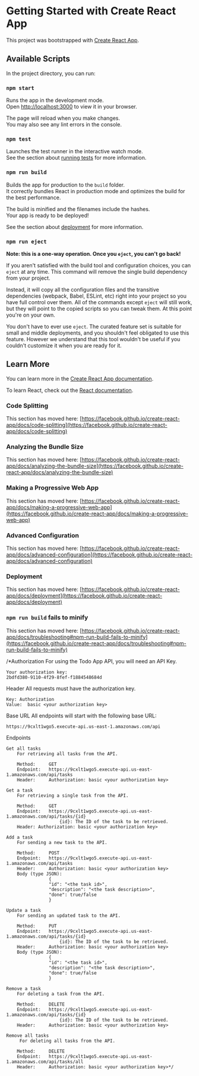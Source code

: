 # Getting Started with Create React App

This project was bootstrapped with [Create React App](https://github.com/facebook/create-react-app).

## Available Scripts

In the project directory, you can run:

### `npm start`

Runs the app in the development mode.\
Open [http://localhost:3000](http://localhost:3000) to view it in your browser.

The page will reload when you make changes.\
You may also see any lint errors in the console.

### `npm test`

Launches the test runner in the interactive watch mode.\
See the section about [running tests](https://facebook.github.io/create-react-app/docs/running-tests) for more information.

### `npm run build`

Builds the app for production to the `build` folder.\
It correctly bundles React in production mode and optimizes the build for the best performance.

The build is minified and the filenames include the hashes.\
Your app is ready to be deployed!

See the section about [deployment](https://facebook.github.io/create-react-app/docs/deployment) for more information.

### `npm run eject`

**Note: this is a one-way operation. Once you `eject`, you can't go back!**

If you aren't satisfied with the build tool and configuration choices, you can `eject` at any time. This command will remove the single build dependency from your project.

Instead, it will copy all the configuration files and the transitive dependencies (webpack, Babel, ESLint, etc) right into your project so you have full control over them. All of the commands except `eject` will still work, but they will point to the copied scripts so you can tweak them. At this point you're on your own.

You don't have to ever use `eject`. The curated feature set is suitable for small and middle deployments, and you shouldn't feel obligated to use this feature. However we understand that this tool wouldn't be useful if you couldn't customize it when you are ready for it.

## Learn More

You can learn more in the [Create React App documentation](https://facebook.github.io/create-react-app/docs/getting-started).

To learn React, check out the [React documentation](https://reactjs.org/).

### Code Splitting

This section has moved here: [https://facebook.github.io/create-react-app/docs/code-splitting](https://facebook.github.io/create-react-app/docs/code-splitting)

### Analyzing the Bundle Size

This section has moved here: [https://facebook.github.io/create-react-app/docs/analyzing-the-bundle-size](https://facebook.github.io/create-react-app/docs/analyzing-the-bundle-size)

### Making a Progressive Web App

This section has moved here: [https://facebook.github.io/create-react-app/docs/making-a-progressive-web-app](https://facebook.github.io/create-react-app/docs/making-a-progressive-web-app)

### Advanced Configuration

This section has moved here: [https://facebook.github.io/create-react-app/docs/advanced-configuration](https://facebook.github.io/create-react-app/docs/advanced-configuration)

### Deployment

This section has moved here: [https://facebook.github.io/create-react-app/docs/deployment](https://facebook.github.io/create-react-app/docs/deployment)

### `npm run build` fails to minify

This section has moved here: [https://facebook.github.io/create-react-app/docs/troubleshooting#npm-run-build-fails-to-minify](https://facebook.github.io/create-react-app/docs/troubleshooting#npm-run-build-fails-to-minify)


/*Authorization
    For using the Todo App API, you will need an API Key.

    Your authorization key:
    2bdfd380-9110-4f29-8fef-f1884548684d


Header
    All requests must have the authorization key.

    Key: Authorization	
    Value:	basic <your authorization key>


Base URL
    All endpoints will start with the following base URL:

    https://9cxlt1wgo5.execute-api.us-east-1.amazonaws.com/api


Endpoints

    Get all tasks
        For retrieving all tasks from the API.

        Method:     GET
        Endpoint:	https://9cxlt1wgo5.execute-api.us-east-1.amazonaws.com/api/tasks
        Header:	    Authorization: basic <your authorization key>

    Get a task
        For retrieving a single task from the API.

        Method:	    GET
        Endpoint:	https://9cxlt1wgo5.execute-api.us-east-1.amazonaws.com/api/tasks/{id}
                        {id}: The ID of the task to be retrieved.
        Header:	Authorization: basic <your authorization key>

    Add a task
        For sending a new task to the API.

        Method:	    POST
        Endpoint:	https://9cxlt1wgo5.execute-api.us-east-1.amazonaws.com/api/tasks
        Header:	    Authorization: basic <your authorization key>
        Body (type JSON):
                    {
                    "id": "<the task id>",
                    "description": "<the task description>",
                    "done": true/false
                    }

    Update a task
        For sending an updated task to the API.

        Method:	    PUT
        Endpoint:	https://9cxlt1wgo5.execute-api.us-east-1.amazonaws.com/api/tasks/{id}
                        {id}: The ID of the task to be retrieved.
        Header:	    Authorization: basic <your authorization key>
        Body (type JSON):
                    {
                    "id": "<the task id>",
                    "description": "<the task description>",
                    "done": true/false
                    }

    Remove a task
        For deleting a task from the API.

        Method:	    DELETE
        Endpoint:	https://9cxlt1wgo5.execute-api.us-east-1.amazonaws.com/api/tasks/{id}
                        {id}: The ID of the task to be retrieved.
        Header:	    Authorization: basic <your authorization key>

    Remove all tasks
         For deleting all tasks from the API.

        Method:	    DELETE
        Endpoint:	https://9cxlt1wgo5.execute-api.us-east-1.amazonaws.com/api/tasks/all
        Header: 	Authorization: basic <your authorization key>*/
